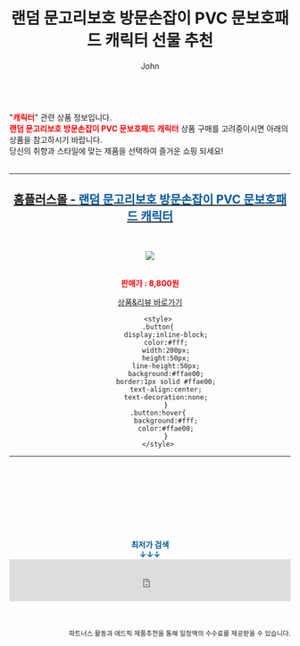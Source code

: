 ﻿---
layout: post
title:  "랜덤 문고리보호 방문손잡이 PVC 문보호패드 캐릭터 선물 추천"
author: John
categories: [ 캐릭터 ]
tags: [ 캐릭터, 캐릭터 일러스트, 캐릭터 만들기, 캐릭터 시트, 캐릭터 디자인, 캐릭터 그리기, 캐릭터 영어로, 캐릭터 테스트, 캐릭터 배경화면, 캐릭터 그림 ]
image: https://shopping-phinf.pstatic.net/main_3429403/34294037145.jpg 
description: "랜덤 문고리보호 방문손잡이 PVC 문보호패드 캐릭터 선물 추천 관련 상품으로 가장 고객 선호도가 높은 제품입니다."
toc: true
toc_sticky: true
---

<br>
"<b><font color='#ff0000'>캐릭터</font></b>" 관련 상품 정보입니다.
<br>
<b><font color='#ff0000'>랜덤 문고리보호 방문손잡이 PVC 문보호패드 캐릭터</font></b> 상품 구매를 고려중이시면 아래의 상품을 참고하시기 바랍니다.
<br>
당신의 취향과 스타일에 맞는 제품을 선택하여 즐거운 쇼핑 되세요!
<br><br>
<hr>
<p>
    
<center><h2><a href="https://nico.kr/Oz9LIx" target="_blank"><b>홈플러스몰 - <font color='#01579B'>랜덤 문고리보호 방문손잡이 PVC 문보호패드 캐릭터</font></b></a></h2><br>

<a href="https://nico.kr/Oz9LIx" target="_blank"><img src="https://shopping-phinf.pstatic.net/main_3429403/34294037145.jpg"></a><br><br>

<b><font color='#ff0000'>판매가 : 8,800원 </font></b><br>

<a href="https://nico.kr/Oz9LIx" target="_blank" class="button">상품&리뷰 바로가기</a><p>

        <style>
        .button{
            display:inline-block;
            color:#fff;
            width:200px;
            height:50px;
            line-height:50px;
            background:#ffae00;
            border:1px solid #ffae00;
            text-align:center;
            text-decoration:none;
            }
        .button:hover{
            background:#fff;
            color:#ffae00;
            }
        </style>

<hr>

<br><br><br><br><br><br><br>
<center><b><font color='#01579B' size='medium'>최저가 검색<br>
↓↓↓</font></b></center>
<center><iframe src="https://coupa.ng/b1Tbjx" width="100%" height="75" frameborder="0" scrolling="no" referrerpolicy="unsafe-url"></iframe></center>
<br><br>
<p>
<small>
    <div align="right">파트너스 활동과 애드픽 제품추천을 통해 일정액의 수수료를 제공받을 수 있습니다.</div>
</small>
</p>
